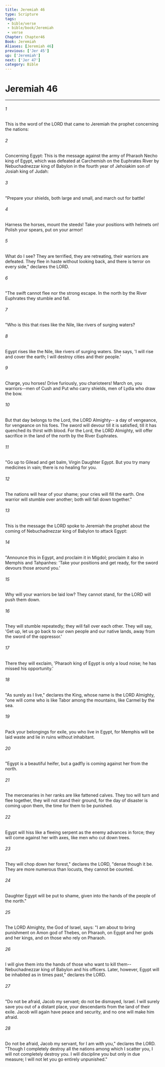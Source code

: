 ```yaml
---
title: Jeremiah 46
type: Scripture
tags:
 - bible/verse
 - bible/book/Jeremiah
 - verse
Chapter: Chapter46
Book: Jeremiah
Aliases: [Jeremiah 46]
previous: ['Jer 45']
up: ['Jeremiah']
next: ['Jer 47']
category: Bible
---
```

# Jeremiah 46

***


###### 1 
This is the word of the LORD that came to Jeremiah the prophet concerning the nations: 

###### 2 
Concerning Egypt: This is the message against the army of Pharaoh Necho king of Egypt, which was defeated at Carchemish on the Euphrates River by Nebuchadnezzar king of Babylon in the fourth year of Jehoiakim son of Josiah king of Judah: 

###### 3 
"Prepare your shields, both large and small, and march out for battle! 

###### 4 
Harness the horses, mount the steeds! Take your positions with helmets on! Polish your spears, put on your armor! 

###### 5 
What do I see? They are terrified, they are retreating, their warriors are defeated. They flee in haste without looking back, and there is terror on every side," declares the LORD. 

###### 6 
"The swift cannot flee nor the strong escape. In the north by the River Euphrates they stumble and fall. 

###### 7 
"Who is this that rises like the Nile, like rivers of surging waters? 

###### 8 
Egypt rises like the Nile, like rivers of surging waters. She says, 'I will rise and cover the earth; I will destroy cities and their people.' 

###### 9 
Charge, you horses! Drive furiously, you charioteers! March on, you warriors--men of Cush and Put who carry shields, men of Lydia who draw the bow. 

###### 10 
But that day belongs to the Lord, the LORD Almighty-- a day of vengeance, for vengeance on his foes. The sword will devour till it is satisfied, till it has quenched its thirst with blood. For the Lord, the LORD Almighty, will offer sacrifice in the land of the north by the River Euphrates. 

###### 11 
"Go up to Gilead and get balm, Virgin Daughter Egypt. But you try many medicines in vain; there is no healing for you. 

###### 12 
The nations will hear of your shame; your cries will fill the earth. One warrior will stumble over another; both will fall down together." 

###### 13 
This is the message the LORD spoke to Jeremiah the prophet about the coming of Nebuchadnezzar king of Babylon to attack Egypt: 

###### 14 
"Announce this in Egypt, and proclaim it in Migdol; proclaim it also in Memphis and Tahpanhes: 'Take your positions and get ready, for the sword devours those around you.' 

###### 15 
Why will your warriors be laid low? They cannot stand, for the LORD will push them down. 

###### 16 
They will stumble repeatedly; they will fall over each other. They will say, 'Get up, let us go back to our own people and our native lands, away from the sword of the oppressor.' 

###### 17 
There they will exclaim, 'Pharaoh king of Egypt is only a loud noise; he has missed his opportunity.' 

###### 18 
"As surely as I live," declares the King, whose name is the LORD Almighty, "one will come who is like Tabor among the mountains, like Carmel by the sea. 

###### 19 
Pack your belongings for exile, you who live in Egypt, for Memphis will be laid waste and lie in ruins without inhabitant. 

###### 20 
"Egypt is a beautiful heifer, but a gadfly is coming against her from the north. 

###### 21 
The mercenaries in her ranks are like fattened calves. They too will turn and flee together, they will not stand their ground, for the day of disaster is coming upon them, the time for them to be punished. 

###### 22 
Egypt will hiss like a fleeing serpent as the enemy advances in force; they will come against her with axes, like men who cut down trees. 

###### 23 
They will chop down her forest," declares the LORD, "dense though it be. They are more numerous than locusts, they cannot be counted. 

###### 24 
Daughter Egypt will be put to shame, given into the hands of the people of the north." 

###### 25 
The LORD Almighty, the God of Israel, says: "I am about to bring punishment on Amon god of Thebes, on Pharaoh, on Egypt and her gods and her kings, and on those who rely on Pharaoh. 

###### 26 
I will give them into the hands of those who want to kill them--Nebuchadnezzar king of Babylon and his officers. Later, however, Egypt will be inhabited as in times past," declares the LORD. 

###### 27 
"Do not be afraid, Jacob my servant; do not be dismayed, Israel. I will surely save you out of a distant place, your descendants from the land of their exile. Jacob will again have peace and security, and no one will make him afraid. 

###### 28 
Do not be afraid, Jacob my servant, for I am with you," declares the LORD. "Though I completely destroy all the nations among which I scatter you, I will not completely destroy you. I will discipline you but only in due measure; I will not let you go entirely unpunished." 
